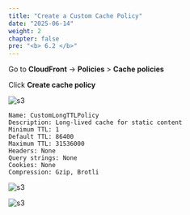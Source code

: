 ```yaml
---
title: "Create a Custom Cache Policy"
date: "2025-06-14"
weight: 2
chapter: false
pre: "<b> 6.2 </b>"
---
```


Go to **CloudFront** → **Policies** > **Cache policies**

Click **Create cache policy**

![s3](/images/6.clean/5.png)

```
Name: CustomLongTTLPolicy
Description: Long-lived cache for static content
Minimum TTL: 1
Default TTL: 86400
Maximum TTL: 31536000
Headers: None
Query strings: None
Cookies: None
Compression: Gzip, Brotli

```
![s3](/images/6.clean/6.png)

![s3](/images/6.clean/7.png)